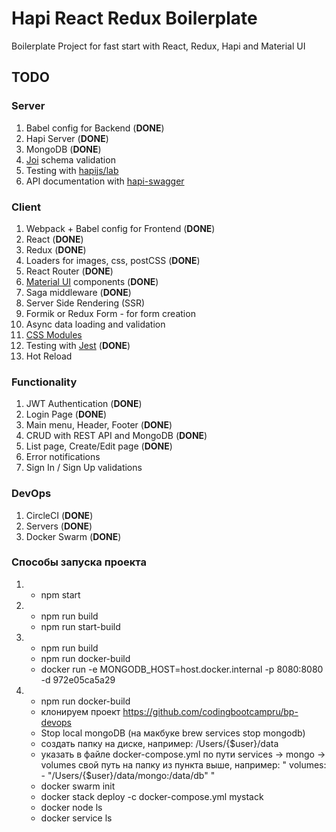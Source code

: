 # Hapi React Redux Boilerplate

Boilerplate Project for fast start with React, Redux, Hapi and Material UI

## TODO

### Server

1. Babel config for Backend (**DONE**)
1. Hapi Server (**DONE**)
1. MongoDB (**DONE**)
1. [Joi](https://github.com/hapijs/joi) schema validation
1. Testing with [hapijs/lab](https://github.com/hapijs/lab)
1. API documentation with [hapi-swagger](https://github.com/glennjones/hapi-swagger)

### Client

1. Webpack + Babel config for Frontend (**DONE**)
1. React (**DONE**)
1. Redux (**DONE**)
1. Loaders for images, css, postCSS (**DONE**)
1. React Router (**DONE**)
1. [Material UI](https://www.material-ui.com/) components (**DONE**)
1. Saga middleware (**DONE**)
1. Server Side Rendering (SSR)
1. Formik or Redux Form - for form creation
1. Async data loading and validation
1. [CSS Modules](https://github.com/css-modules/css-modules)
1. Testing with [Jest](https://facebook.github.io/jest/docs/en/tutorial-react.html) (**DONE**)
1. Hot Reload

### Functionality

1. JWT Authentication (**DONE**)
1. Login Page (**DONE**)
1. Main menu, Header, Footer (**DONE**)
1. CRUD with REST API and MongoDB (**DONE**)
1. List page, Create/Edit page (**DONE**)
1. Error notifications
1. Sign In / Sign Up validations

### DevOps

1. CircleCI (**DONE**)
1. Servers (**DONE**)
1. Docker Swarm (**DONE**)

### Способы запуска проекта
1. - npm start
2. - npm run build
   - npm run start-build
3. - npm run build
   - npm run docker-build
   - docker run -e MONGODB_HOST=host.docker.internal -p 8080:8080 -d 972e05ca5a29
4. - npm run docker-build
   - клонируем проект https://github.com/codingbootcampru/bp-devops
   - Stop local mongoDB (на макбуке brew services stop mongodb)
   - создать папку на диске, например: /Users/{$user}/data
   - указать в файле docker-compose.yml по пути services -> mongo -> volumes свой путь на папку из пункта выше, например: " volumes: - "/Users/{$user}/data/mongo:/data/db" "
   - docker swarm init
   - docker stack deploy -c docker-compose.yml mystack
   - docker node ls
   - docker service ls   
